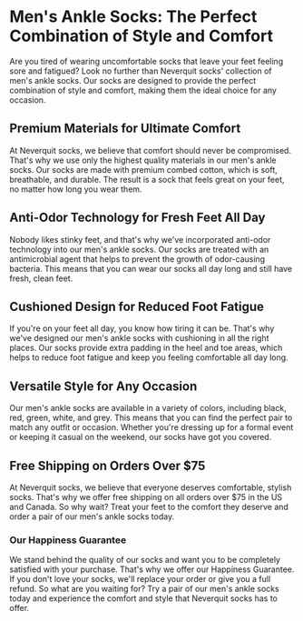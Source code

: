 # Men's Ankle Socks: The Perfect Combination of Style and Comfort

Are you tired of wearing uncomfortable socks that leave your feet feeling sore and fatigued? Look no further than Neverquit socks' collection of men's ankle socks. Our socks are designed to provide the perfect combination of style and comfort, making them the ideal choice for any occasion.

## Premium Materials for Ultimate Comfort

At Neverquit socks, we believe that comfort should never be compromised. That's why we use only the highest quality materials in our men's ankle socks. Our socks are made with premium combed cotton, which is soft, breathable, and durable. The result is a sock that feels great on your feet, no matter how long you wear them.

## Anti-Odor Technology for Fresh Feet All Day

Nobody likes stinky feet, and that's why we've incorporated anti-odor technology into our men's ankle socks. Our socks are treated with an antimicrobial agent that helps to prevent the growth of odor-causing bacteria. This means that you can wear our socks all day long and still have fresh, clean feet.

## Cushioned Design for Reduced Foot Fatigue

If you're on your feet all day, you know how tiring it can be. That's why we've designed our men's ankle socks with cushioning in all the right places. Our socks provide extra padding in the heel and toe areas, which helps to reduce foot fatigue and keep you feeling comfortable all day long.

## Versatile Style for Any Occasion

Our men's ankle socks are available in a variety of colors, including black, red, green, white, and grey. This means that you can find the perfect pair to match any outfit or occasion. Whether you're dressing up for a formal event or keeping it casual on the weekend, our socks have got you covered.

## Free Shipping on Orders Over $75

At Neverquit socks, we believe that everyone deserves comfortable, stylish socks. That's why we offer free shipping on all orders over $75 in the US and Canada. So why wait? Treat your feet to the comfort they deserve and order a pair of our men's ankle socks today.

### Our Happiness Guarantee

We stand behind the quality of our socks and want you to be completely satisfied with your purchase. That's why we offer our Happiness Guarantee. If you don't love your socks, we'll replace your order or give you a full refund. So what are you waiting for? Try a pair of our men's ankle socks today and experience the comfort and style that Neverquit socks has to offer.